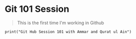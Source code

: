 # Git 101 Session
> This is the first time I'm working in Github

```
print("Git Hub Session 101 with Ammar and Qurat ul Ain")
```
